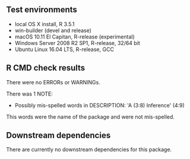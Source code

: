 Test environments
-----------------

-   local OS X install, R 3.5.1
-   win-builder (devel and release)
-   macOS 10.11 El Capitan, R-release (experimental)
-   Windows Server 2008 R2 SP1, R-release, 32/64 bit
-   Ubuntu Linux 16.04 LTS, R-release, GCC

R CMD check results
-------------------

There were no ERRORs or WARNINGs.

There was 1 NOTE:

-   Possibly mis-spelled words in DESCRIPTION: 'A (3:8) Inference' (4:9)

This words were the name of the package and were not mis-spelled.

Downstream dependencies
-----------------------

There are currently no downstream dependencies for this package.
